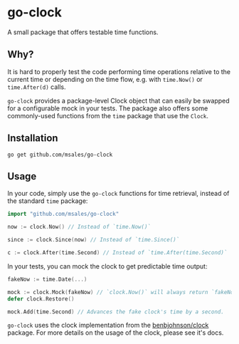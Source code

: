 # go-clock
A small package that offers testable time functions.

## Why?
It is hard to properly test the code performing time operations relative to the current time
or depending on the time flow, e.g. with `time.Now()` or `time.After(d)` calls.

`go-clock` provides a package-level Clock object that can easily be swapped for a configurable mock in your tests.
The package also offers some commonly-used functions from the `time` package that use the `Clock`.

## Installation
```shell script
go get github.com/msales/go-clock
```

## Usage
In your code, simply use the `go-clock` functions for time retrieval, instead of the standard `time` package:

```go
import "github.com/msales/go-clock"

now := clock.Now() // Instead of `time.Now()`

since := clock.Since(now) // Instead of `time.Since()`

c := clock.After(time.Second) // Instead of `time.After(time.Second)`
```

In your tests, you can mock the clock to get predictable time output:

```go
fakeNow := time.Date(...)

mock := clock.Mock(fakeNow) // `clock.Now()` will always return `fakeNow` time.
defer clock.Restore()

mock.Add(time.Second) // Advances the fake clock's time by a second.
```

`go-clock` uses the clock implementation from the [benbjohnson/clock](https://github.com/benbjohnson/clock) package.
For more details on the usage of the clock, please see it's docs.
